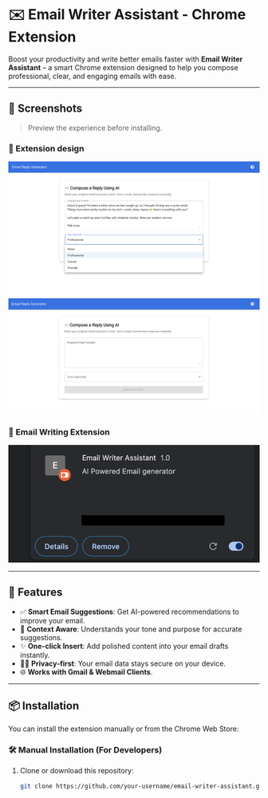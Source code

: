 # ✉️ Email Writer Assistant - Chrome Extension

Boost your productivity and write better emails faster with **Email Writer Assistant** – a smart Chrome extension designed to help you compose professional, clear, and engaging emails with ease.

---

## 📸 Screenshots

> Preview the experience before installing.

### 🧩 Extension design

![Design Screenshot 1](images/img1.png)
![Design Screenshot 2](images/img2.png)

### 📝 Email Writing Extension

![Extension Screenshot](images/img3.png)

---

## 🚀 Features

- ✅ **Smart Email Suggestions**: Get AI-powered recommendations to improve your email.
- 🧠 **Context Aware**: Understands your tone and purpose for accurate suggestions.
- ✨ **One-click Insert**: Add polished content into your email drafts instantly.
- 🕵️‍♂️ **Privacy-first**: Your email data stays secure on your device.
- 🌐 **Works with Gmail & Webmail Clients**.

---

## 📦 Installation

You can install the extension manually or from the Chrome Web Store:

### 🛠️ Manual Installation (For Developers)

1. Clone or download this repository:
   ```bash
   git clone https://github.com/your-username/email-writer-assistant.git
